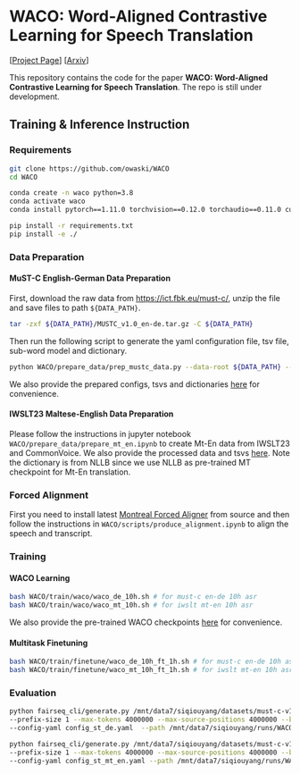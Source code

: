 # WACO: Word-Aligned Contrastive Learning for Speech Translation

\[[Project Page](https://owaski.github.io/WACO/)\] \[[Arxiv](https://arxiv.org/abs/2212.09359)\]

This repository contains the code for the paper **WACO: Word-Aligned Contrastive Learning for Speech Translation**. The repo is still under development.

## Training & Inference Instruction

### Requirements

```bash
git clone https://github.com/owaski/WACO
cd WACO

conda create -n waco python=3.8
conda activate waco
conda install pytorch==1.11.0 torchvision==0.12.0 torchaudio==0.11.0 cudatoolkit=11.3 -c pytorch

pip install -r requirements.txt
pip install -e ./
```

### Data Preparation

#### MuST-C English-German Data Preparation

First, download the raw data from https://ict.fbk.eu/must-c/, unzip the file and save files to path ```${DATA_PATH}```.
```bash
tar -zxf ${DATA_PATH}/MUSTC_v1.0_en-de.tar.gz -C ${DATA_PATH}
```
Then run the following script to generate the yaml configuration file, tsv file, sub-word model and dictionary. 
```bash
python WACO/prepare_data/prep_mustc_data.py --data-root ${DATA_PATH} --lang de --vocab-type unigram --vocab-size 10000
```
We also provide the prepared configs, tsvs and dictionaries [here]() for convenience. 


#### IWSLT23 Maltese-English Data Preparation

Please follow the instructions in jupyter notebook `WACO/prepare_data/prepare_mt_en.ipynb` to create Mt-En data from IWSLT23 and CommonVoice.
We also provide the processed data and tsvs [here](). Note the dictionary is from NLLB since we use NLLB as pre-trained MT checkpoint for Mt-En translation.

### Forced Alignment

First you need to install latest [Montreal Forced Aligner](https://montreal-forced-aligner.readthedocs.io/en/latest/installation.html) from source and then follow the instructions in `WACO/scripts/produce_alignment.ipynb` to align the speech and transcript.

### Training

#### WACO Learning

```bash
bash WACO/train/waco/waco_de_10h.sh # for must-c en-de 10h asr
bash WACO/train/waco/waco_mt_10h.sh # for iwslt mt-en 10h asr
```

We also provide the pre-trained WACO checkpoints [here](https://www.dropbox.com/scl/fo/fj9ylr8up8x4cxidexq1p/h?rlkey=mv1reocfdxyi66paayrie07fr&dl=0) for convenience.

#### Multitask Finetuning

```bash
bash WACO/train/finetune/waco_de_10h_ft_1h.sh # for must-c en-de 10h asr
bash WACO/train/finetune/waco_mt_10h_ft_1h.sh # for iwslt mt-en 10h asr
```

### Evaluation

```bash
python fairseq_cli/generate.py /mnt/data7/siqiouyang/datasets/must-c-v1.0/ --gen-subset tst-COMMON_st_de --task speech_to_text \
--prefix-size 1 --max-tokens 4000000 --max-source-positions 4000000 --beam 10 --lenpen 0.6 --scoring sacrebleu \
--config-yaml config_st_de.yaml  --path /mnt/data7/siqiouyang/runs/WACO/waco_de_10h_ft_1h/checkpoint_best.pt

python fairseq_cli/generate.py /mnt/data7/siqiouyang/datasets/must-c-v1.0/ --gen-subset test_st_mt_en --task speech_to_text_nllb \
--prefix-size 1 --max-tokens 4000000 --max-source-positions 4000000 --beam 10 --lenpen 0.3 --scoring sacrebleu \
--config-yaml config_st_mt_en.yaml --path /mnt/data7/siqiouyang/runs/WACO/waco_mt_10h_ft_1h/checkpoint_best.pt
```
